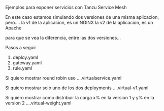 Ejemplos para exponer servicios con Tanzu Service Mesh

En este caso estamos simulando dos versiones de una misma aplicacion, pero.... 
  la v1 de la aplicacion, es un NGINX
  la v2 de la aplicacion, es un Apache

para que se vea la diferencia, entre las dos versiones...


Pasos a seguir
1) deploy.yaml
2) gateway.yaml
3) rule.yaml
  
Si quiero mostrar round robin uso
....virtualservice.yaml
    
Si quiero mostrar solo uno de los dos deployments
....virtual-v1.yaml
    
    
Si quiero mostrar como distribuir la carga x% en la version 1 y y% en la version 2
....virtual-weight.yaml
